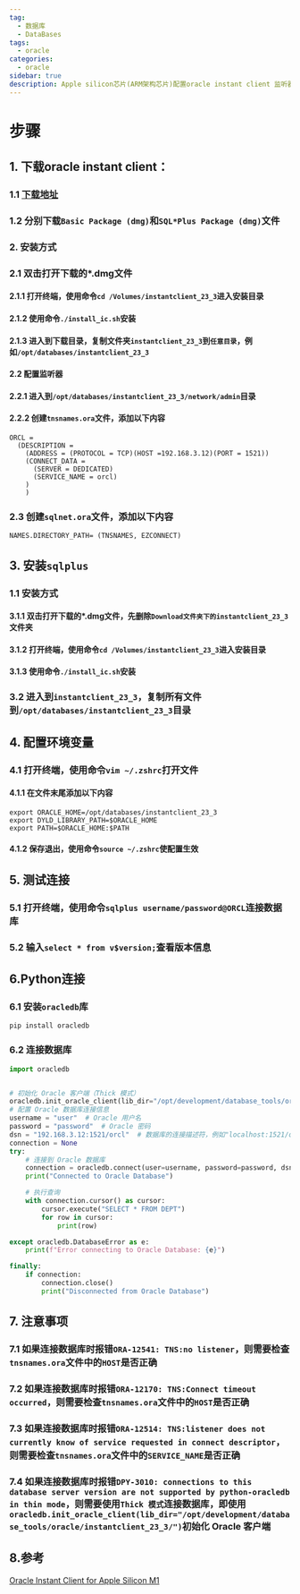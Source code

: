 ```yaml
---
tag:
  - 数据库
  - DataBases
tags:
  - oracle
categories:
  - oracle
sidebar: true
description: Apple silicon芯片(ARM架构芯片)配置oracle instant client 监听器，连接oracle11g数据库
---
```


# 步骤
## 1. 下载oracle instant client：
### 1.1 [下载地址](https://www.oracle.com/database/technologies/instant-client/macos-arm64-downloads.html)
### 1.2 分别下载`Basic Package (dmg)`和`SQL*Plus Package (dmg)`文件

### 2. 安装方式
### 2.1 双击打开下载的*.dmg文件
#### 2.1.1 打开终端，使用命令`cd /Volumes/instantclient_23_3`进入安装目录
#### 2.1.2 使用命令`./install_ic.sh`安装
#### 2.1.3 进入到下载目录，复制文件夹`instantclient_23_3`到`任意目录`，例如`/opt/databases/instantclient_23_3`
#### 2.2 配置监听器
#### 2.2.1 进入到`/opt/databases/instantclient_23_3/network/admin`目录
#### 2.2.2 创建`tnsnames.ora`文件，添加以下内容
```shell
ORCL =
  (DESCRIPTION =
    (ADDRESS = (PROTOCOL = TCP)(HOST =192.168.3.12)(PORT = 1521))
    (CONNECT_DATA =
      (SERVER = DEDICATED)
      (SERVICE_NAME = orcl)
    )
    )
```
### 2.3 创建`sqlnet.ora`文件，添加以下内容
```shell
NAMES.DIRECTORY_PATH= (TNSNAMES, EZCONNECT)
```
## 3. 安装`sqlplus`
### 1.1 安装方式
#### 3.1.1 双击打开下载的*.dmg文件，先删除`Download文件夹下的instantclient_23_3`文件夹
#### 3.1.2 打开终端，使用命令`cd /Volumes/instantclient_23_3`进入安装目录
#### 3.1.3 使用命令`./install_ic.sh`安装
### 3.2 进入到`instantclient_23_3`，复制所有文件到`/opt/databases/instantclient_23_3`目录
## 4. 配置环境变量
### 4.1 打开终端，使用命令`vim ~/.zshrc`打开文件
#### 4.1.1 在文件末尾添加以下内容
```shell
export ORACLE_HOME=/opt/databases/instantclient_23_3
export DYLD_LIBRARY_PATH=$ORACLE_HOME
export PATH=$ORACLE_HOME:$PATH
```
#### 4.1.2 保存退出，使用命令`source ~/.zshrc`使配置生效

## 5. 测试连接
### 5.1 打开终端，使用命令`sqlplus username/password@ORCL`连接数据库
### 5.2 输入`select * from v$version;`查看版本信息

## 6.Python连接
### 6.1 安装`oracledb`库
```shell
pip install oracledb
```
### 6.2 连接数据库
```python
import oracledb


# 初始化 Oracle 客户端（Thick 模式）
oracledb.init_oracle_client(lib_dir="/opt/development/database_tools/oracle/instantclient_23_3/") # 低版本的oracle数据库需要指定lib_dir
# 配置 Oracle 数据库连接信息
username = "user"  # Oracle 用户名
password = "password"  # Oracle 密码
dsn = "192.168.3.12:1521/orcl"  # 数据库的连接描述符，例如"localhost:1521/orclpdb1"
connection = None
try:
    # 连接到 Oracle 数据库
    connection = oracledb.connect(user=username, password=password, dsn=dsn)
    print("Connected to Oracle Database")

    # 执行查询
    with connection.cursor() as cursor:
        cursor.execute("SELECT * FROM DEPT")
        for row in cursor:
            print(row)

except oracledb.DatabaseError as e:
    print(f"Error connecting to Oracle Database: {e}")

finally:
    if connection:
        connection.close()
        print("Disconnected from Oracle Database")
```

## 7. 注意事项
### 7.1 如果连接数据库时报错`ORA-12541: TNS:no listener`，则需要检查`tnsnames.ora`文件中的`HOST`是否正确
### 7.2 如果连接数据库时报错`ORA-12170: TNS:Connect timeout occurred`，则需要检查`tnsnames.ora`文件中的`HOST`是否正确
### 7.3 如果连接数据库时报错`ORA-12514: TNS:listener does not currently know of service requested in connect descriptor`，则需要检查`tnsnames.ora`文件中的`SERVICE_NAME`是否正确
### 7.4 如果连接数据库时报错`DPY-3010: connections to this database server version are not supported by python-oracledb in thin mode`，则需要使用`Thick 模式`连接数据库，即使用`oracledb.init_oracle_client(lib_dir="/opt/development/database_tools/oracle/instantclient_23_3/")`初始化 Oracle 客户端

## 8.参考
[Oracle Instant Client for Apple Silicon M1](https://www.oracle.com/database/technologies/instant-client/macos-arm64-downloads.html)


